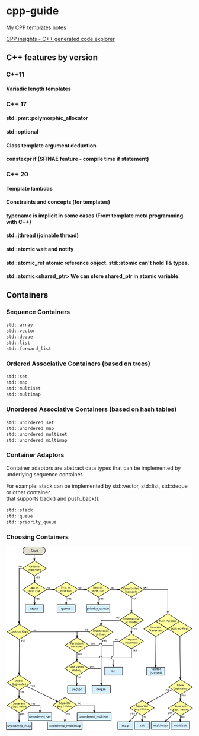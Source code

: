 # cpp-guide

[My CPP templates notes](https://github.com/konstantin89/cpp-templates)  

[CPP insights - C++ generated code explorer](https://cppinsights.io/)  

## C++ features by version

### C++11
#### Variadic length templates

### C++ 17
#### std::pmr::polymorphic_allocator
#### std::optional
#### Class template argument deduction
#### constexpr if (SFINAE feature - compile time if statement)

### C++ 20
#### Template lambdas
#### Constraints and concepts (for templates)
#### typename is implicit in some cases (From template meta programming with C++)
#### std::jthread (joinable thread)
#### std::atomic wait and notify
#### std::atomic_ref atomic reference object. std::atomic can't hold T& types.
#### std::atomic<shared_ptr<T>> We can store shared_ptr in atomic variable.

## Containers

### Sequence Containers
```
std::array
std::vector
std::deque
std::list
std::forward_list
```

### Ordered Associative Containers (based on trees)
```
std::set
std::map
std::multiset
std::multimap
```

### Unordered Associative Containers (based on hash tables)
```
std::unordered_set
std::unordered_map
std::unordered_multiset
std::unordered_miltimap
```

### Container Adaptors
Container adaptors are abstract data types that can be implemented by underlying
sequence container.  

For example: stack can be implemented by std::vector, std::list, std::deque or other container  
that supports back() and push_back().

```
std::stack
std::queue
std::priority_queue
```


### Choosing Containers
![](./cpp_containers.png)